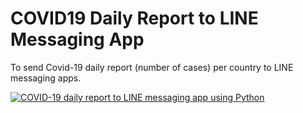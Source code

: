 # COVID19 Daily Report to LINE Messaging App

To send Covid-19 daily report (number of cases) per country to LINE messaging apps. 

[![COVID-19 daily report to LINE messaging app using Python](https://yt-embed.herokuapp.com/embed?v=6dvqM_dA63k)](https://www.youtube.com/watch?v=6dvqM_dA63k "COVID-19 daily report to LINE messaging app using Python")
